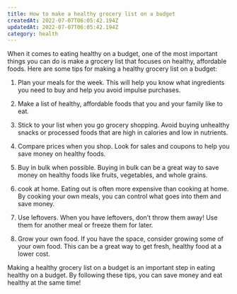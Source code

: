 ```yaml
---
title: How to make a healthy grocery list on a budget
createdAt: 2022-07-07T06:05:42.194Z
updatedAt: 2022-07-07T06:05:42.194Z
category: health
---
```


When it comes to eating healthy on a budget, one of the most important things you can do is make a grocery list that focuses on healthy, affordable foods. Here are some tips for making a healthy grocery list on a budget:

1. Plan your meals for the week. This will help you know what ingredients you need to buy and help you avoid impulse purchases.

2. Make a list of healthy, affordable foods that you and your family like to eat.

3. Stick to your list when you go grocery shopping. Avoid buying unhealthy snacks or processed foods that are high in calories and low in nutrients.

4. Compare prices when you shop. Look for sales and coupons to help you save money on healthy foods.

5. Buy in bulk when possible. Buying in bulk can be a great way to save money on healthy foods like fruits, vegetables, and whole grains.

6. cook at home. Eating out is often more expensive than cooking at home. By cooking your own meals, you can control what goes into them and save money.

7. Use leftovers. When you have leftovers, don’t throw them away! Use them for another meal or freeze them for later.

8. Grow your own food. If you have the space, consider growing some of your own food. This can be a great way to get fresh, healthy food at a lower cost.

Making a healthy grocery list on a budget is an important step in eating healthy on a budget. By following these tips, you can save money and eat healthy at the same time!
